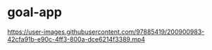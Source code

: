 # goal-app

https://user-images.githubusercontent.com/97885419/200900983-42cfa91b-e90c-4ff3-800a-dce6214f3389.mp4

